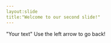```yaml
---
layout:slide
title:"Welcome to our second slide!" 
---
```

"Your text" 
Use the left arrow to go back! 
